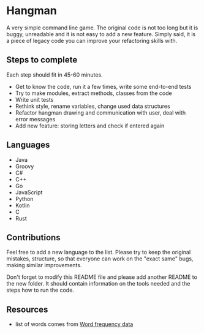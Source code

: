 # Hangman

A very simple command line game. The original code is not too long but it is buggy, unreadable and it is not easy to add a new feature. Simply said, it is a piece of legacy code you can improve your refactoring skills with.

## Steps to complete

Each step should fit in 45-60 minutes.

- Get to know the code, run it a few times, write some end-to-end tests
- Try to make modules, extract methods, classes from the code
- Write unit tests
- Rethink style, rename variables, change used data structures
- Refactor hangman drawing and communication with user, deal with error messages
- Add new feature: storing letters and check if entered again

## Languages

- Java
- Groovy
- C#
- C++
- Go
- JavaScript
- Python
- Kotlin
- C
- Rust

## Contributions

Feel free to add a new language to the list. Please try to keep the original mistakes, structure, so that everyone can work on the "exact same" bugs, making similar improvements.

Don't forget to modify this README file and please add another README to the new folder. It should contain information on the tools needed and the steps how to run the code.

## Resources

- list of words comes from [Word frequency data](https://www.wordfrequency.info/)
